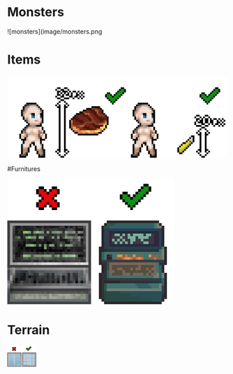 # Monsters

![monsters](image/monsters.png

# Items

![items](image/items.png)

#Furnitures

![furnitures](image/furnitures.png)

# Terrain

![terrain](image/terrain.png)